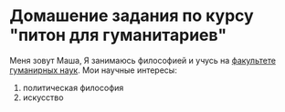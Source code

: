 # Домашение задания по курсу "питон для гуманитариев"
Меня зовут Маша, Я занимаюсь философией и учусь на [факультете гуманирных наук](https://hum.hse.ru). Мои научные интересы:
1. политическая философия
2. искусство 
